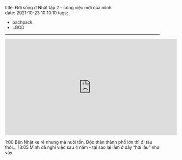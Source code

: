 title: Đời sống ở Nhật tập 2 - công việc mới của mình  
date: 2021-10-23 10:10:10
tags:
- bachpack
- LGOD
---

<iframe width="560" height="315" src="https://www.youtube.com/embed/hDElfnm5trQ" title="YouTube video player" frameborder="0" allow="accelerometer; autoplay; clipboard-write; encrypted-media; gyroscope; picture-in-picture" allowfullscreen></iframe>

<!-- more -->

1:00 Bên Nhật xe rẻ nhưng mà nuôi tốn. Độc thân thành phố lớn thì đi tàu thôi…
13:05 Mình đã nghỉ việc sau 4 năm - tại sao lại làm ở đây “hơi lâu” như vậy
